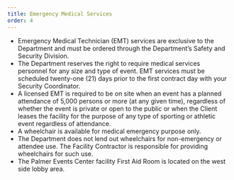 ```yaml
---
title: Emergency Medical Services
order: 4
---
```


- Emergency Medical Technician (EMT) services are exclusive to the Department and must be ordered through the Department’s Safety and Security Division.
- The Department reserves the right to require medical services personnel for any size and type of event. EMT services must be scheduled twenty-one (21) days prior to the first contract day with your Security Coordinator.
- A licensed EMT is required to be on site when an event has a planned attendance of 5,000 persons or more (at any given time), regardless of whether the event is private or open to the public or when the Client leases the facility for the purpose of any type of sporting or athletic event regardless of attendance.
- A wheelchair is available for medical emergency purpose only.
- The Department does not lend out wheelchairs for non-emergency or attendee use. The Facility Contractor is responsible for providing wheelchairs for such use.
- The Palmer Events Center facility First Aid Room is located on the west side lobby area.
